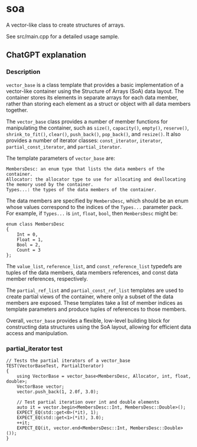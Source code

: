 # soa
A vector-like class to create structures of arrays.

See src/main.cpp for a detailed usage sample.

## ChatGPT explanation

### Description

`vector_base` is a class template that provides a basic implementation of a vector-like container using the Structure of Arrays (SoA) data layout. The container stores its elements in separate arrays for each data member, rather than storing each element as a struct or object with all data members together.

The `vector_base` class provides a number of member functions for manipulating the container, such as `size()`, `capacity()`, `empty()`, `reserve()`, `shrink_to_fit()`, `clear()`, `push_back()`, `pop_back()`, and `resize()`. It also provides a number of iterator classes: `const_iterator`, `iterator`, `partial_const_iterator`, and `partial_iterator`.

The template parameters of `vector_base` are:

    MembersDesc: an enum type that lists the data members of the container.
    Allocator: the allocator type to use for allocating and deallocating the memory used by the container.
    Types...: the types of the data members of the container.

The data members are specified by `MembersDesc`, which should be an enum whose values correspond to the indices of the `Types...` parameter pack. For example, if `Types...` is `int`, `float`, `bool`, then `MembersDesc` might be:

    enum class MembersDesc
    {
        Int = 0,
        Float = 1,
        Bool = 2,
        Count = 3
    };

The `value_list`, `reference_list`, and `const_reference_list` typedefs are tuples of the data members, data members references, and const data member references, respectively.

The `partial_ref_list` and `partial_const_ref_list` templates are used to create partial views of the container, where only a subset of the data members are exposed. These templates take a list of member indices as template parameters and produce tuples of references to those members.

Overall, `vector_base` provides a flexible, low-level building block for constructing data structures using the SoA layout, allowing for efficient data access and manipulation.

### partial_iterator test
    // Tests the partial iterators of a vector_base
    TEST(VectorBaseTest, PartialIterator)
    {
        using VectorBase = vector_base<MembersDesc, Allocator, int, float, double>;
        VectorBase vector;
        vector.push_back(1, 2.0f, 3.0);

        // Test partial iteration over int and double elements
        auto it = vector.begin<MembersDesc::Int, MembersDesc::Double>();
        EXPECT_EQ(std::get<0>(*it), 1);
        EXPECT_EQ(std::get<1>(*it), 3.0);
        ++it;
        EXPECT_EQ(it, vector.end<MembersDesc::Int, MembersDesc::Double>());
    }